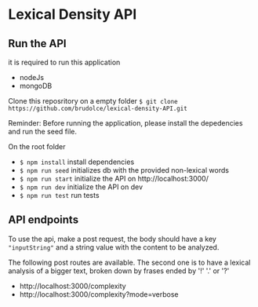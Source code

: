# Lexical Density API

## Run the API

it is required to run this application
- nodeJs
- mongoDB

Clone this reposritory on a empty folder
`$ git clone https://github.com/brudolce/lexical-density-API.git`

Reminder: Before running the application, please install the depedencies and run the seed file.

On the root folder
- `$ npm install` install dependencies  
- `$ npm run seed` initializes db with the provided non-lexical words
- `$ npm run start` initialize the API on http://localhost:3000/
- `$ npm run dev` initialize the API on dev
- `$ npm run test` run tests

## API endpoints

To use the api, make a post request, the body should have a key `"inputString"` and a string value with the content to be analyzed.

The following post routes are available. The second one is to have a lexical analysis of a bigger text, broken down by frases ended by '!' '.' or '?'
- http://localhost:3000/complexity
- http://localhost:3000/complexity?mode=verbose